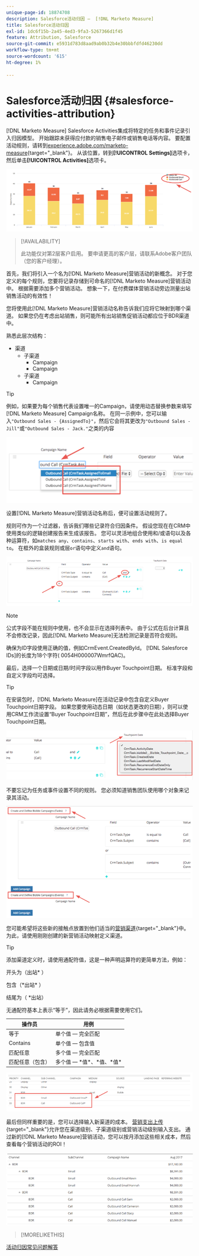 ```yaml
---
unique-page-id: 18874708
description: Salesforce活动归因 —  [!DNL Marketo Measure]
title: Salesforce活动归因
exl-id: 1dc6f15b-2a45-4ed3-9fa3-5267366d1f45
feature: Attribution, Salesforce
source-git-commit: e5931d783d8aad9ab0b32b4e30bbbfdfd46230dd
workflow-type: tm+mt
source-wordcount: '615'
ht-degree: 1%

---
```


# Salesforce活动归因 {#salesforce-activities-attribution}

[!DNL Marketo Measure] Salesforce Activities集成将特定的任务和事件记录引入归因模型。 开始跟踪未获得应付款的销售电子邮件或销售电话等内容。 要配置活动规则，请转到[experience.adobe.com/marketo-measure](https://experience.adobe.com/marketo-measure){target="_blank"}。 从该位置，转到&#x200B;**[!UICONTROL Settings]**&#x200B;选项卡，然后单击&#x200B;**[!UICONTROL Activities]**&#x200B;选项卡。

![](assets/1.png)

>[!AVAILABILITY]
>
>此功能仅对第2层客户启用。 要申请更高的客户层，请联系Adobe客户团队（您的客户经理）。

首先，我们将引入一个名为[!DNL Marketo Measure]营销活动的新概念。 对于您定义的每个规则，您要将记录存储到可命名的[!DNL Marketo Measure]营销活动中。 根据需要添加多个营销活动。 想象一下，在付费媒体营销活动旁边测量出站销售活动的有效性！

您将使用此[!DNL Marketo Measure]营销活动名称告诉我们应将它映射到哪个渠道。 如果您仍在考虑出站销售，则可能所有出站销售促销活动都应位于BDR渠道中。

熟悉此层次结构：

* 渠道
   * 子渠道
      * Campaign
      * Campaign
   * 子渠道
      * Campaign

>[!TIP]
>
>例如，如果要为每个销售代表设置唯一的Campaign，请使用动态替换参数来填写[!DNL Marketo Measure] Campaign名称。 在同一示例中，您可以输入`"Outbound Sales - {AssignedTo}"`，然后它会将其更改为`"Outbound Sales - Jill"`或`"Outbound Sales - Jack."`之类的内容

![](assets/2.png)

设置[!DNL Marketo Measure]营销活动名称后，便可设置活动规则了。

规则可作为一个过滤器，告诉我们哪些记录符合归因条件。 假设您现在在CRM中使用类似的逻辑创建报告来生成该报告。 您可以灵活地组合使用和/或语句以及各种运算符，如`matches any`、`contains`、`starts with`、`ends with`、`is equal to`。 在框外的盒装规则或层`or`语句中定义`and`语句。

![](assets/3.png)

>[!NOTE]
>
>公式字段不能在规则中使用，也不会显示在选择列表中。 由于公式在后台计算且不会修改记录，因此[!DNL Marketo Measure]无法检测记录是否符合规则。
>
>确保为ID字段使用正确的值，例如CrmEvent.CreatedById。 [!DNL Salesforce IDs]的长度为18个字符( 0054H000007WmrfQAC)。

最后，选择一个日期或日期/时间字段以用作Buyer Touchpoint日期。 标准字段和自定义字段均可选择。

>[!TIP]
>
>在安装包时，[!DNL Marketo Measure]在活动记录中包含自定义Buyer Touchpoint日期字段。 如果您要使用动态日期（如状态更改的日期），则可以使用CRM工作流设置“Buyer Touchpoint日期”，然后在此步骤中在此处选择Buyer Touchpoint日期。

![](assets/4.png)

不要忘记为任务或事件设置不同的规则。 您必须知道销售团队使用哪个对象来记录其活动。

![](assets/5.png)

您可能希望将这些新的接触点放置到他们适当的[营销渠道](https://experience.adobe.com/#/marketo-measure/MyAccount/Business?busView=false&amp;id=10#/!/MyAccount/Business/Account.Settings.SettingsHome？tab=Channels.Online%20Channels){target="_blank"}中。 为此，请使用刚刚创建的新营销活动映射定义渠道。

>[!TIP]
>
>添加渠道定义时，请使用通配符值，这是一种声明运算符的更简单方法，例如：
>
>开头为（出站&#42; ）
>
包含（&#42;出站&#42; ）
>
结尾为（ &#42;出站）
>
无通配符基本上表示“等于”，因此请务必根据需要使用它们。

| **操作员** | **用例** |
|---|---|
| 等于 | 单个值 — 完全匹配 |
| Contains | 单个值 — 包含值 |
| 匹配任意 | 多个值 — 完全匹配 |
| 匹配任意（包含） | 多个值 — &#42;值&#42;、&#42;值、&#42;值&#42; |

![](assets/6.png)

最后但同样重要的是，您可以选择输入新渠道的成本。 [营销支出上传](https://experience.adobe.com/#/marketo-measure/MyAccount/Business?busView=false&amp;id=10#/!/MyAccount/Business/Account.Settings.SettingsHome？tab=Reporting.Marketing%20Spent){target="_blank"}允许您在渠道级别、子渠道级别或营销活动级别输入支出。 通过新的[!DNL Marketo Measure]营销活动，您可以按月添加这些相关成本，然后查看每个营销活动的ROI！

![](assets/7.png)

>[!MORELIKETHIS]
>
[活动归因常见问题解答](/help/advanced-marketo-measure-features/activities-attribution/activities-attribution-faq.md)
